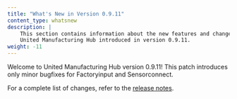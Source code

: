 ```yaml
---
title: "What's New in Version 0.9.11"
content_type: whatsnew
description: |
    This section contains information about the new features and changes in the
    United Manufacturing Hub introduced in version 0.9.11.
weight: -11
---
```


<!-- overview -->

Welcome to United Manufacturing Hub version 0.9.11! This patch introduces only
minor bugfixes for Factoryinput and Sensorconnect.
<!-- insert a one-liner about the release here -->

For a complete list of changes, refer to the
[release notes](https://github.com/united-manufacturing-hub/united-manufacturing-hub/releases/tag/v0.9.11/).

<!-- body -->